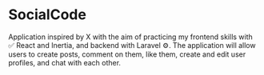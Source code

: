 # SocialCode
Application inspired by X with the aim of practicing my frontend skills with ✅ React and Inertia, and backend with Laravel ⚙️. The application will allow users to create posts, comment on them, like them, create and edit user profiles, and chat with each other.
